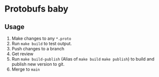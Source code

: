 # Protobufs baby

## Usage

1. Make changes to any `*.proto`
2. Run `make build` to test output.
3. Push changes to a branch
4. Get review
5. Run `make build-publish` (Alias of `make build` `make publish`) to build and publish new version to git.
6. Merge to `main`
